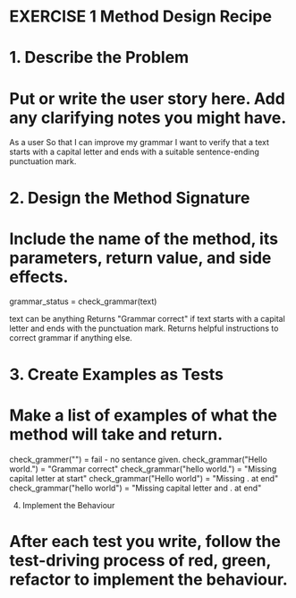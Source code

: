 # EXERCISE 1 Method Design Recipe

# 1. Describe the Problem
# Put or write the user story here. Add any clarifying notes you might have.
As a user
So that I can improve my grammar
I want to verify that a text starts with a capital letter and ends with a suitable sentence-ending punctuation mark.

# 2. Design the Method Signature
# Include the name of the method, its parameters, return value, and side effects.

grammar_status = check_grammar(text)

text can be anything
Returns "Grammar correct" if text starts with a capital letter and ends with the punctuation mark. 
Returns helpful instructions to correct grammar if anything else.

# 3. Create Examples as Tests
# Make a list of examples of what the method will take and return.

check_grammer("") = fail - no sentance given.
check_grammar("Hello world.") = "Grammar correct"
check_grammar("hello world.") = "Missing capital letter at start"
check_grammar("Hello world") = "Missing . at end"
check_grammar("hello world") = "Missing capital letter and . at end"


4. Implement the Behaviour
# After each test you write, follow the test-driving process of red, green, refactor to implement the behaviour.



